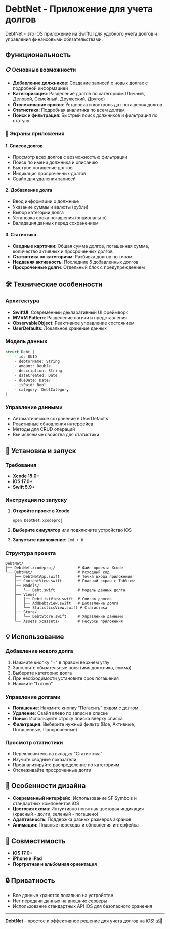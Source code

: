 # DebtNet - Приложение для учета долгов

DebtNet - это iOS приложение на SwiftUI для удобного учета долгов и управления финансовыми обязательствами.

## Функциональность

### 📋 Основные возможности
- **Добавление должников**: Создание записей о новых долгах с подробной информацией
- **Категоризация**: Разделение долгов по категориям (Личный, Деловой, Семейный, Дружеский, Другое)
- **Отслеживание сроков**: Установка и контроль дат погашения долгов
- **Статистика**: Подробная аналитика по всем долгам
- **Поиск и фильтрация**: Быстрый поиск должников и фильтрация по статусу

### 🎯 Экраны приложения

#### 1. Список долгов
- Просмотр всех долгов с возможностью фильтрации
- Поиск по имени должника и описанию
- Быстрое погашение долгов
- Индикация просроченных долгов
- Свайп для удаления записей

#### 2. Добавление долга
- Ввод информации о должнике
- Указание суммы и валюты (рубли)
- Выбор категории долга
- Установка срока погашения (опционально)
- Валидация данных перед сохранением

#### 3. Статистика
- **Сводные карточки**: Общая сумма долгов, погашенная сумма, количество активных и просроченных долгов
- **Статистика по категориям**: Разбивка долгов по типам
- **Недавняя активность**: Последние 5 добавленных долгов
- **Просроченные долги**: Отдельный блок с предупреждением

## 🛠 Технические особенности

### Архитектура
- **SwiftUI**: Современный декларативный UI фреймворк
- **MVVM Pattern**: Разделение логики и представления
- **ObservableObject**: Реактивное управление состоянием
- **UserDefaults**: Локальное хранение данных

### Модель данных
```swift
struct Debt {
    - id: UUID
    - debtorName: String
    - amount: Double
    - description: String
    - dateCreated: Date
    - dueDate: Date?
    - isPaid: Bool
    - category: DebtCategory
}
```

### Управление данными
- Автоматическое сохранение в UserDefaults
- Реактивные обновления интерфейса
- Методы для CRUD операций
- Вычисляемые свойства для статистики

## 🚀 Установка и запуск

### Требования
- **Xcode 15.0+**
- **iOS 17.0+**
- **Swift 5.9+**

### Инструкция по запуску

1. **Откройте проект в Xcode**:
   ```bash
   open DebtNet.xcodeproj
   ```

2. **Выберите симулятор** или подключите устройство iOS

3. **Запустите приложение**: `Cmd + R`

### Структура проекта
```
DebtNet/
├── DebtNet.xcodeproj/          # Файл проекта Xcode
└── DebtNet/                    # Исходный код
    ├── DebtNetApp.swift        # Точка входа приложения
    ├── ContentView.swift       # Главный экран с TabView
    ├── Models/
    │   └── Debt.swift          # Модель данных долга
    ├── Views/
    │   ├── DebtListView.swift  # Список долгов
    │   ├── AddDebtView.swift   # Добавление долга
    │   └── StatisticsView.swift # Статистика
    ├── Store/
    │   └── DebtStore.swift     # Управление данными
    └── Assets.xcassets/        # Ресурсы приложения
```

## 💡 Использование

### Добавление нового долга
1. Нажмите кнопку "+" в правом верхнем углу
2. Заполните обязательные поля (имя должника, сумма)
3. Выберите категорию долга
4. При необходимости установите срок погашения
5. Нажмите "Готово"

### Управление долгами
- **Погашение**: Нажмите кнопку "Погасить" рядом с долгом
- **Удаление**: Свайп влево по записи в списке
- **Поиск**: Используйте строку поиска вверху списка
- **Фильтрация**: Выберите нужный фильтр (Все, Активные, Погашенные, Просроченные)

### Просмотр статистики
- Переключитесь на вкладку "Статистика"
- Изучите сводные показатели
- Проанализируйте распределение по категориям
- Отслеживайте просроченные долги

## 🎨 Особенности дизайна

- **Современный интерфейс**: Использование SF Symbols и стандартных компонентов iOS
- **Цветовая схема**: Интуитивно понятная цветовая индикация (красный - долги, зеленый - погашено)
- **Адаптивность**: Поддержка разных размеров экранов
- **Анимации**: Плавные переходы и обновления интерфейса

## 📱 Совместимость

- **iOS 17.0+**
- **iPhone и iPad**
- **Портретная и альбомная ориентация**

## 🔒 Приватность

- Все данные хранятся локально на устройстве
- Нет передачи данных на внешние серверы
- Использование стандартных API iOS для безопасного хранения

---

**DebtNet** - простое и эффективное решение для учета долгов на iOS! 💰📱